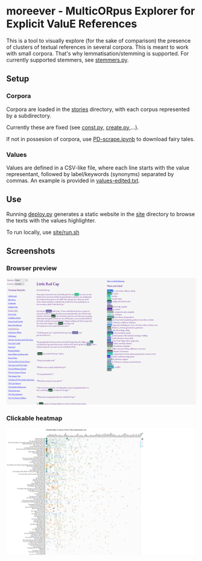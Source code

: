 # moreever - MulticORpus Explorer for Explicit ValuE References

This is a tool to visually explore (for the sake of comparison) the presence of clusters of textual references in several corpora.
This is meant to work with small corpora. That's why lemmatisation/stemming is supported. For currently supported stemmers, see [stemmers.py](stemmers.py).

## Setup
### Corpora
Corpora are loaded in the [stories](stories) directory, with each corpus represented by a subdirectory.

Currently these are fixed (see [const.py](const.py), [create.py](create.py),...).

If not in possesion of corpora, use [PD-scrape.ipynb](PD-scrape.ipynb) to download fairy tales.

### Values

Values are defined in a CSV-like file, where each line starts with the value representant, followed by label/keywords (synonyms) separated by commas. An example is provided in [values-edited.txt](values-edited.txt).

## Use
Running [deploy.py](deploy.py) generates a static website in the [site](site) directory to browse the texts with the values highlighter.

To run locally, use [site/run.sh](site/run.sh)

## Screenshots

### Browser preview
![Browser preview](docs/browser.png "Browser preview")

### Clickable heatmap
![Clickable heatmap](docs/heatmap.png "Clickable heatmap")